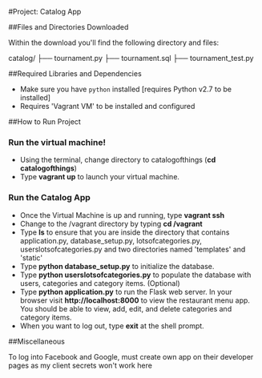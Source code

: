 #Project: Catalog App 


##Files and Directories Downloaded

Within the download you'll find the following directory and files:

catalog/
├── tournament.py
├── tournament.sql
├── tournament_test.py


##Required Libraries and Dependencies

* Make sure you have `python` installed [requires Python v2.7 to be installed]
* Requires 'Vagrant VM' to be installed and configured


##How to Run Project

### Run the virtual machine!

* Using the terminal, change directory to catalogofthings (**cd catalogofthings**)
* Type **vagrant up** to launch your virtual machine. 

### Run the Catalog App

* Once the Virtual Machine is up and running, type **vagrant ssh**
* Change to the /vagrant directory by typing **cd /vagrant**
* Type **ls** to ensure that you are inside the directory that contains application.py, database_setup.py, lotsofcategories.py, userslotsofcategories.py and  two directories named 'templates' and 'static'
* Type **python database_setup.py** to initialize the database.
* Type **python userslotsofcategories.py** to populate the database with users, categories and category items. (Optional)
* Type **python application.py** to run the Flask web server. In your browser visit **http://localhost:8000** to view the restaurant menu app. You should be able to view, add, edit, and delete categories and category items.
* When you want to log out, type **exit** at the shell prompt.


##Miscellaneous

To log into Facebook and Google, must create own app on their developer pages as my client secrets won't work here
